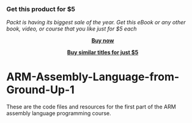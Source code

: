 
### Get this product for $5

<i>Packt is having its biggest sale of the year. Get this eBook or any other book, video, or course that you like just for $5 each</i>


<b><p align='center'>[Buy now](https://packt.link/9781800561274)</p></b>


<b><p align='center'>[Buy similar titles for just $5](https://subscription.packtpub.com/search)</p></b>


# ARM-Assembly-Language-from-Ground-Up-1
These are the code files and resources for the first part of the ARM assembly language programming course.

